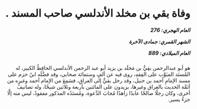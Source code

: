 <h1 dir="rtl">وفاة بقي بن مخلد الأندلسي صاحب المسند .</h1>

<h5 dir="rtl">العام الهجري:  276

الشهر القمري: جمادى الآخرة

العام الميلادي: 889</h5>

<p dir="rtl">هو أبو عبدالرحمن بقِيُّ بن مَخلَد بن يزيد أبو عبد الرحمن الأندلسي الحافِظُ الكبير، له المُسنَد المبَوَّب على الفِقهِ، روى فيه عن ألفٍ وستمائة صحابي، وقد فضَّلَه ابنُ حزم على مسند الإمامِ أحمد بن حنبل، وقد رحل بقيٌّ إلى العراقِ، فسَمِعَ من الإمام أحمد وغيرِه من أئمَّة الحديث بالعراق وغيرها، يزيدون على المائتين بأربعة وثلاثين شيخًا، وله تصانيفُ أخرى، وكان رجلًا صالحًا عابدًا زاهدًا مُجابَ الدَّعوة، ومُسنَدُه المذكور مفقودٌ، ليس منه إلَّا جزءٌ يسير.</p></br>
